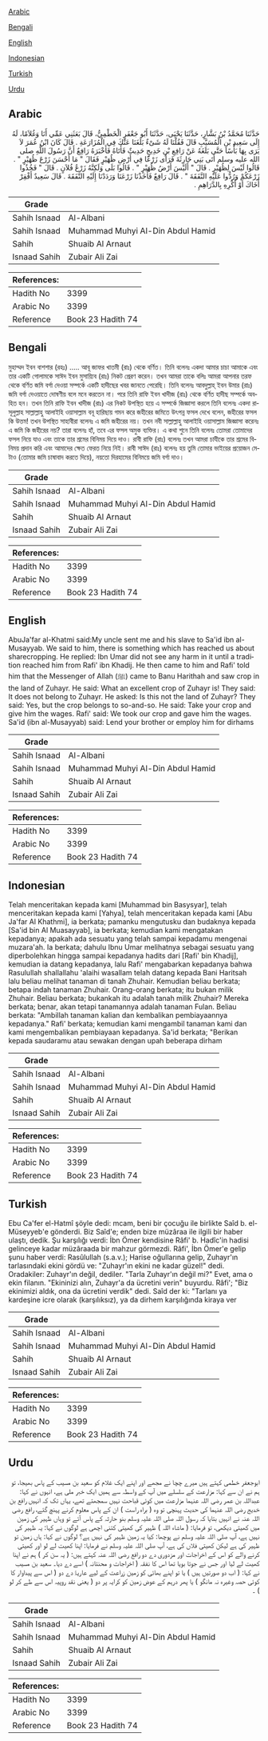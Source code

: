 [Arabic](#arabic)

[Bengali](#bengali)

[English](#english)

[Indonesian](#indonesian)

[Turkish](#turkish)

[Urdu](#urdu)

## Arabic


<div dir="rtl" lang="ar" style={{fontSize:'larger',backgroundColor:'#f8f9fa',padding:20}}>
حَدَّثَنَا مُحَمَّدُ بْنُ بَشَّارٍ، حَدَّثَنَا يَحْيَى، حَدَّثَنَا أَبُو جَعْفَرٍ الْخَطْمِيُّ، قَالَ بَعَثَنِي عَمِّي أَنَا وَغُلاَمًا، لَهُ إِلَى سَعِيدِ بْنِ الْمُسَيَّبِ قَالَ فَقُلْنَا لَهُ شَىْءٌ بَلَغَنَا عَنْكَ فِي الْمُزَارَعَةِ ‏.‏ قَالَ كَانَ ابْنُ عُمَرَ لاَ يَرَى بِهَا بَأْسًا حَتَّى بَلَغَهُ عَنْ رَافِعِ بْنِ خَدِيجٍ حَدِيثٌ فَأَتَاهُ فَأَخْبَرَهُ رَافِعٌ أَنَّ رَسُولَ اللَّهِ صلى الله عليه وسلم أَتَى بَنِي حَارِثَةَ فَرَأَى زَرْعًا فِي أَرْضِ ظُهَيْرٍ فَقَالَ ‏"‏ مَا أَحْسَنَ زَرْعَ ظُهَيْرٍ ‏"‏ ‏.‏ قَالُوا لَيْسَ لِظُهَيْرٍ ‏.‏ قَالَ ‏"‏ أَلَيْسَ أَرْضُ ظُهَيْرٍ ‏"‏ ‏.‏ قَالُوا بَلَى وَلَكِنَّهُ زَرْعُ فُلاَنٍ ‏.‏ قَالَ ‏"‏ فَخُذُوا زَرْعَكُمْ وَرُدُّوا عَلَيْهِ النَّفَقَةَ ‏"‏ ‏.‏ قَالَ رَافِعٌ فَأَخَذْنَا زَرْعَنَا وَرَدَدْنَا إِلَيْهِ النَّفَقَةَ ‏.‏ قَالَ سَعِيدٌ أَفْقِرْ أَخَاكَ أَوْ أَكْرِهِ بِالدَّرَاهِمِ ‏.‏
</div>
<div style={{backgroundColor:'#f8f9fa',padding:20, marginBottom: 10}}><table> <thead> <tr> <th>Grade</th> <th></th> </tr> </thead> <tbody> <tr><td>Sahih Isnaad</td><td>Al-Albani</td></tr><tr><td>Sahih Isnaad</td><td>Muhammad Muhyi Al-Din Abdul Hamid</td></tr><tr><td>Sahih</td><td>Shuaib Al Arnaut</td></tr><tr><td>Isnaad Sahih</td><td>Zubair Ali Zai</td></tr></tbody></table><table> <thead> <tr> <th>References:</th> <th></th> </tr> </thead> <tbody><tr><td>Hadith No</td><td>3399</td></tr><tr><td>Arabic No</td><td>3399</td></tr><tr><td>Reference</td><td>Book 23 Hadith 74</td></tr></tbody></table></div>

## Bengali


<div dir="ltr" lang="bn" style={{fontSize:'larger',backgroundColor:'#f8f9fa',padding:20}}>
মুহাম্মদ ইবন বাশশার (রহঃ) ..... আবূ জাফর খাতমী (রাঃ) থেকে বর্ণিত। তিনি বলেনঃ একদা আমার চাচা আমাকে এবং তার একটি গোলামকে সাঈদ ইবন মুসায়্যিব (রাঃ) নিকট প্রেরণ করেন। তখন আমরা তাকে বলিঃ আমরা আপনার তরফ থেকে বর্ণিত জমি বর্গা দেওয়া সম্পর্কে একটি হাদীছের খবর জানতে পেরেছি। তিনি বলেনঃ আবদুল্লাহ্‌ ইবন উমার (রাঃ) জমি বর্গা দেওয়াতে দোষণীয় বলে মনে করতেন না। পরে তিনি রাফি ইবন খাদীজ (রাঃ) থেকে বর্ণিত হাদীছ সম্পর্কে অবহিত হন। তখন তিনি রাফি ইবন খাদীজ (রাঃ) এর নিকট উপস্থিত হয়ে এ সম্পর্কে জিজ্ঞাসা করলে তিনি বলেনঃ একদা রাসূলুল্লাহ সাল্লাল্লাহু আলাইহি ওয়াসাল্লাম বনূ হারিছায় গমন করে জহীরের জমিতে উৎপন্ন ফসল দেখে বলেন, জহীরের ফসল কি উত্তম! তখন উপস্থিত সাহাবীরা বলেনঃ এ জমি জহীরের নয়। তখন নবী সাল্লাল্লাহু আলাইহি ওয়াসাল্লাম জিজ্ঞাসা করেনঃ এ জমি কি জহীরের নয়? তারা বলেনঃ হাঁ, তবে এর ফসল অমুক ব্যক্তির। এ কথা শুনে তিনি বলেনঃ তোমরা তোমাদের ফসল নিয়ে যাও এবং তাকে তার শ্রমের বিনিময় দিয়ে দাও। রাবী রাফি (রাঃ) বলেনঃ তখন আমরা চাযীকে তার শ্রমের বিনিময় প্রদান করি এবং আমাদের ক্ষেত ফেরত নিয়ে নিই। রাবী সাঈদ (রাঃ) বলেনঃ হয় তুমি তোমার ভাইয়ের প্রয়োজন মেটাও (তোমার জমি চাষাবাদ করতে দিয়ে), নয়তো দিরহামের বিনিময়ে জমি বর্গা দাও।
</div>
<div style={{backgroundColor:'#f8f9fa',padding:20, marginBottom: 10}}><table> <thead> <tr> <th>Grade</th> <th></th> </tr> </thead> <tbody> <tr><td>Sahih Isnaad</td><td>Al-Albani</td></tr><tr><td>Sahih Isnaad</td><td>Muhammad Muhyi Al-Din Abdul Hamid</td></tr><tr><td>Sahih</td><td>Shuaib Al Arnaut</td></tr><tr><td>Isnaad Sahih</td><td>Zubair Ali Zai</td></tr></tbody></table><table> <thead> <tr> <th>References:</th> <th></th> </tr> </thead> <tbody><tr><td>Hadith No</td><td>3399</td></tr><tr><td>Arabic No</td><td>3399</td></tr><tr><td>Reference</td><td>Book 23 Hadith 74</td></tr></tbody></table></div>

## English


<div dir="ltr" lang="en" style={{fontSize:'larger',backgroundColor:'#f8f9fa',padding:20}}>
AbuJa'far al-Khatmi said:My uncle sent me and his slave to Sa'id ibn al-Musayyab. We said to him, there is something which has reached us about sharecropping. He replied: Ibn Umar did not see any harm in it until a tradition reached him from Rafi' ibn Khadij. He then came to him and Rafi' told him that the Messenger of Allah (ﷺ) came to Banu Harithah and saw crop in the land of Zuhayr. He said: What an excellent crop of Zuhayr is! They said: It does not belong to Zuhayr. He asked: Is this not the land of Zuhayr? They said: Yes, but the crop belongs to so-and-so. He said: Take your crop and give him the wages. Rafi' said: We took our crop and gave him the wages. Sa'id (ibn al-Musayyab) said: Lend your brother or employ him for dirhams
</div>
<div style={{backgroundColor:'#f8f9fa',padding:20, marginBottom: 10}}><table> <thead> <tr> <th>Grade</th> <th></th> </tr> </thead> <tbody> <tr><td>Sahih Isnaad</td><td>Al-Albani</td></tr><tr><td>Sahih Isnaad</td><td>Muhammad Muhyi Al-Din Abdul Hamid</td></tr><tr><td>Sahih</td><td>Shuaib Al Arnaut</td></tr><tr><td>Isnaad Sahih</td><td>Zubair Ali Zai</td></tr></tbody></table><table> <thead> <tr> <th>References:</th> <th></th> </tr> </thead> <tbody><tr><td>Hadith No</td><td>3399</td></tr><tr><td>Arabic No</td><td>3399</td></tr><tr><td>Reference</td><td>Book 23 Hadith 74</td></tr></tbody></table></div>

## Indonesian


<div dir="ltr" lang="id" style={{fontSize:'larger',backgroundColor:'#f8f9fa',padding:20}}>
Telah menceritakan kepada kami [Muhammad bin Basysyar], telah menceritakan kepada kami [Yahya], telah menceritakan kepada kami [Abu Ja'far Al Khathmi], ia berkata; pamanku mengutusku dan budaknya kepada [Sa'id bin Al Muasayyab], ia berkata; kemudian kami mengatakan kepadanya; apakah ada sesuatu yang telah sampai kepadamu mengenai muzara'ah. Ia berkata; dahulu Ibnu Umar melihatnya sebagai sesuatu yang diperbolehkan hingga sampai kepadanya hadits dari [Rafi' bin Khadij], kemudian ia datang kepadanya, lalu Rafi' mengabarkan kepadanya bahwa Rasulullah shallallahu 'alaihi wasallam telah datang kepada Bani Haritsah lalu beliau melihat tanaman di tanah Zhuhair. Kemudian beliau berkata; betapa indah tanaman Zhuhair. Orang-orang berkata; itu bukan milik Zhuhair. Beliau berkata; bukankah itu adalah tanah milik Zhuhair? Mereka berkata; benar, akan tetapi tanamannya adalah tanaman Fulan. Beliau berkata: "Ambillah tanaman kalian dan kembalikan pembiayaannya kepadanya." Rafi' berkata; kemudian kami mengambil tanaman kami dan kami mengembalikan pembiayaan kepadanya. Sa'id berkata; "Berikan kepada saudaramu atau sewakan dengan upah beberapa dirham
</div>
<div style={{backgroundColor:'#f8f9fa',padding:20, marginBottom: 10}}><table> <thead> <tr> <th>Grade</th> <th></th> </tr> </thead> <tbody> <tr><td>Sahih Isnaad</td><td>Al-Albani</td></tr><tr><td>Sahih Isnaad</td><td>Muhammad Muhyi Al-Din Abdul Hamid</td></tr><tr><td>Sahih</td><td>Shuaib Al Arnaut</td></tr><tr><td>Isnaad Sahih</td><td>Zubair Ali Zai</td></tr></tbody></table><table> <thead> <tr> <th>References:</th> <th></th> </tr> </thead> <tbody><tr><td>Hadith No</td><td>3399</td></tr><tr><td>Arabic No</td><td>3399</td></tr><tr><td>Reference</td><td>Book 23 Hadith 74</td></tr></tbody></table></div>

## Turkish


<div dir="ltr" lang="tr" style={{fontSize:'larger',backgroundColor:'#f8f9fa',padding:20}}>
Ebu Ca'fer el-Hatmî şöyle dedi: mcam, beni bir çocuğu ile birlikte Saîd b. el-Müseyyeb'e gönderdi. Biz Saîd'e; enden bize müzâraa ile ilgili bir haber ulaştı, dedik. Şu karşılığı verdi: İbn Ömer kendisine Râfi' b. Hadîc'in hadisi gelinceye kadar müzâraada bir mahzur görmezdi. Râfi', İbn Ömer'e gelip şunu haber verdi: Rasûlullah (s.a.v.); Harise oğullarına gelip, Zuhayr'ın tarlasındaki ekini gördü ve: "Zuhayr'ın ekini ne kadar güzel!" dedi. Oradakiler: Zuhayr'ın değil, dediler. "Tarla Zuhayr'ın değil mi?" Evet, ama o ekin filanın. "Ekininizi alın, Zuhayr'a da ücretini verin" buyurdu. Râfi'; "Biz ekinimizi aldık, ona da ücretini verdik" dedi. Saîd der ki: "Tarlanı ya kardeşine icre olarak (karşılıksız), ya da dirhem karşılığında kiraya ver
</div>
<div style={{backgroundColor:'#f8f9fa',padding:20, marginBottom: 10}}><table> <thead> <tr> <th>Grade</th> <th></th> </tr> </thead> <tbody> <tr><td>Sahih Isnaad</td><td>Al-Albani</td></tr><tr><td>Sahih Isnaad</td><td>Muhammad Muhyi Al-Din Abdul Hamid</td></tr><tr><td>Sahih</td><td>Shuaib Al Arnaut</td></tr><tr><td>Isnaad Sahih</td><td>Zubair Ali Zai</td></tr></tbody></table><table> <thead> <tr> <th>References:</th> <th></th> </tr> </thead> <tbody><tr><td>Hadith No</td><td>3399</td></tr><tr><td>Arabic No</td><td>3399</td></tr><tr><td>Reference</td><td>Book 23 Hadith 74</td></tr></tbody></table></div>

## Urdu


<div dir="rtl" lang="ur" style={{fontSize:'larger',backgroundColor:'#f8f9fa',padding:20}}>
ابوجعفر خطمی کہتے ہیں میرے چچا نے مجھے اور اپنے ایک غلام کو سعید بن مسیب کے پاس بھیجا، تو ہم نے ان سے کہا: مزارعت کے سلسلے میں آپ کے واسطہ سے ہمیں ایک خبر ملی ہے، انہوں نے کہا: عبداللہ بن عمر رضی اللہ عنہما مزارعت میں کوئی قباحت نہیں سمجھتے تھے، یہاں تک کہ انہیں رافع بن خدیج رضی اللہ عنہما کی حدیث پہنچی تو وہ ( براہ راست ) ان کے پاس معلوم کرنے پہنچ گئے، رافع رضی اللہ عنہ نے انہیں بتایا کہ رسول اللہ صلی اللہ علیہ وسلم بنو حارثہ کے پاس آئے تو وہاں ظہیر کی زمین میں کھیتی دیکھی، تو فرمایا: ( ماشاء اللہ ) ظہیر کی کھیتی کتنی اچھی ہے لوگوں نے کہا: یہ ظہیر کی نہیں ہے، آپ صلی اللہ علیہ وسلم نے پوچھا: کیا یہ زمین ظہیر کی نہیں ہے؟ لوگوں نے کہا: ہاں زمین تو ظہیر کی ہے لیکن کھیتی فلاں کی ہے، آپ صلی اللہ علیہ وسلم نے فرمایا: اپنا کھیت لے لو اور کھیتی کرنے والے کو اس کے اخراجات اور مزدوری دے دو رافع رضی اللہ عنہ کہتے ہیں: ( یہ سن کر ) ہم نے اپنا کھیت لے لیا اور جس نے جوتا بویا تھا اس کا نفقہ ( اخراجات و محنتانہ ) اسے دے دیا۔ سعید بن مسیب نے کہا: ( اب دو صورتیں ہیں ) یا تو اپنے بھائی کو زمین زراعت کے لیے عاریۃً دے دو ( اس سے پیداوار کا کوئی حصہ وغیرہ نہ مانگو ) یا پھر درہم کے عوض زمین کو کرایہ پر دو ( یعنی نقد روپیہ اس سے طے کر لو ) ۔
</div>
<div style={{backgroundColor:'#f8f9fa',padding:20, marginBottom: 10}}><table> <thead> <tr> <th>Grade</th> <th></th> </tr> </thead> <tbody> <tr><td>Sahih Isnaad</td><td>Al-Albani</td></tr><tr><td>Sahih Isnaad</td><td>Muhammad Muhyi Al-Din Abdul Hamid</td></tr><tr><td>Sahih</td><td>Shuaib Al Arnaut</td></tr><tr><td>Isnaad Sahih</td><td>Zubair Ali Zai</td></tr></tbody></table><table> <thead> <tr> <th>References:</th> <th></th> </tr> </thead> <tbody><tr><td>Hadith No</td><td>3399</td></tr><tr><td>Arabic No</td><td>3399</td></tr><tr><td>Reference</td><td>Book 23 Hadith 74</td></tr></tbody></table></div>